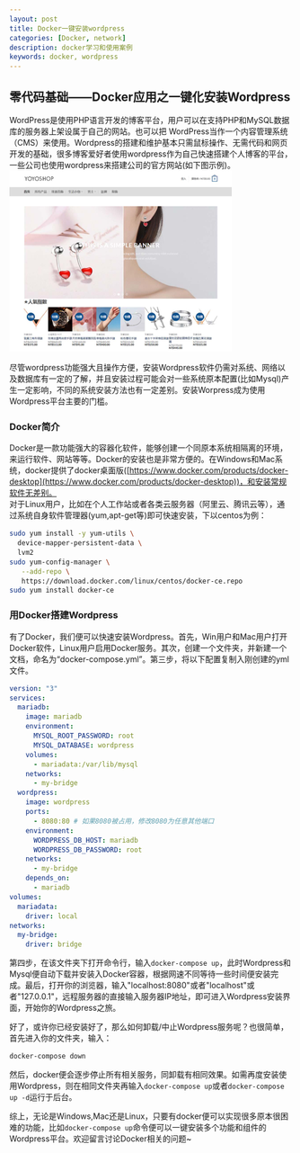```yaml
---
layout: post
title: Docker一键安装wordpress
categories: [Docker, network]
description: docker学习和使用案例
keywords: docker, wordpress
---
```


## 零代码基础——Docker应用之一键化安装Wordpress

WordPress是使用PHP语言开发的博客平台，用户可以在支持PHP和MySQL数据库的服务器上架设属于自己的网站。也可以把 WordPress当作一个内容管理系统（CMS）来使用。Wordpress的搭建和维护基本只需鼠标操作、无需代码和网页开发的基础，很多博客爱好者使用wordpress作为自己快速搭建个人博客的平台，一些公司也使用wordpress来搭建公司的官方网站(如下图示例)。  
![wordpress示例](images/2018-10-14/ex1.png)  

尽管wordpress功能强大且操作方便，安装Wordpress软件仍需对系统、网络以及数据库有一定的了解，并且安装过程可能会对一些系统原本配置(比如Mysql)产生一定影响，不同的系统安装方法也有一定差别。安装Worpress成为使用Wordpress平台主要的门槛。  

### Docker简介
Docker是一款功能强大的容器化软件，能够创建一个同原本系统相隔离的环境，来运行软件、网站等等。Docker的安装也是非常方便的。在Windows和Mac系统，docker提供了docker桌面版([https://www.docker.com/products/docker-desktop](https://www.docker.com/products/docker-desktop))，和安装常规软件无差别。  
对于Linux用户，比如在个人工作站或者各类云服务器（阿里云、腾讯云等），通过系统自身软件管理器(yum,apt-get等)即可快速安装，下以centos为例：
```Bash
sudo yum install -y yum-utils \
  device-mapper-persistent-data \
  lvm2
sudo yum-config-manager \
   --add-repo \
   https://download.docker.com/linux/centos/docker-ce.repo
sudo yum install docker-ce
```

### 用Docker搭建Wordpress
有了Docker，我们便可以快速安装Wordpress。首先，Win用户和Mac用户打开Docker软件，Linux用户启用Docker服务。其次，创建一个文件夹，并新建一个文档，命名为“docker-compose.yml”。第三步，将以下配置复制入刚创建的yml文件。
```YAML
version: "3"
services:
  mariadb:
    image: mariadb
    environment:
      MYSQL_ROOT_PASSWORD: root
      MYSQL_DATABASE: wordpress
    volumes:
      - mariadata:/var/lib/mysql
    networks:
      - my-bridge
  wordpress:
    image: wordpress
    ports:
      - 8080:80 # 如果8080被占用，修改8080为任意其他端口
    environment:
      WORDPRESS_DB_HOST: mariadb
      WORDPRESS_DB_PASSWORD: root
    networks:
      - my-bridge
    depends_on:
      - mariadb
volumes:
  mariadata:
    driver: local
networks:
  my-bridge:
    driver: bridge
```
第四步，在该文件夹下打开命令行，输入`docker-compose up`，此时Wordpress和Mysql便自动下载并安装入Docker容器，根据网速不同等待一些时间便安装完成。最后，打开你的浏览器，输入"localhost:8080"或者"localhost"或者"127.0.0.1"，远程服务器的直接输入服务器IP地址，即可进入Wordpress安装界面，开始你的Wordpress之旅。  

好了，或许你已经安装好了，那么如何卸载/中止Wordpress服务呢？也很简单，首先进入你的文件夹，输入：
```Bash
docker-compose down
```
然后，docker便会逐步停止所有相关服务，同卸载有相同效果。如需再度安装使用Wordpress，则在相同文件夹再输入`docker-compose up`或者`docker-compose up -d`运行于后台。

综上，无论是Windows,Mac还是Linux，只要有docker便可以实现很多原本很困难的功能，比如`docker-compose up`命令便可以一键安装多个功能和组件的Wordpress平台。欢迎留言讨论Docker相关的问题~
